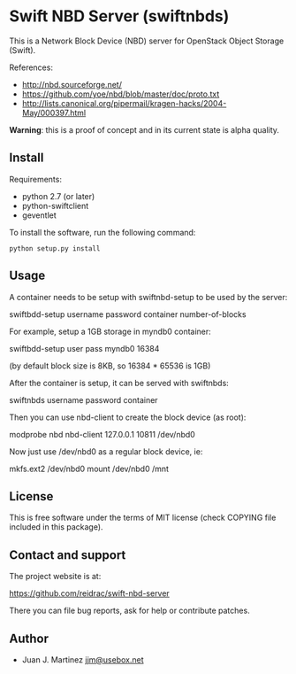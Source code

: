 Swift NBD Server (swiftnbds)
============================

This is a Network Block Device (NBD) server for OpenStack Object Storage (Swift).

References:

 - http://nbd.sourceforge.net/
 - https://github.com/yoe/nbd/blob/master/doc/proto.txt
 - http://lists.canonical.org/pipermail/kragen-hacks/2004-May/000397.html

**Warning**: this is a proof of concept and in its current state is alpha quality.


Install
-------

Requirements:

 - python 2.7 (or later)
 - python-swiftclient
 - geventlet

To install the software, run the following command:

    python setup.py install


Usage
-----

A container needs to be setup with swiftnbd-setup to be used by the server:

  swiftbdd-setup username password container number-of-blocks

For example, setup a 1GB storage in myndb0 container:

  swiftbdd-setup user pass myndb0 16384

(by default block size is 8KB, so 16384 * 65536 is 1GB)

After the container is setup, it can be served with swiftnbds:

  swiftnbds username password container

Then you can use nbd-client to create the block device (as root):

  modprobe nbd
  nbd-client 127.0.0.1 10811 /dev/nbd0

Now just use /dev/nbd0 as a regular block device, ie:

  mkfs.ext2 /dev/nbd0
  mount /dev/nbd0 /mnt


License
-------

This is free software under the terms of MIT license (check COPYING file
included in this package).


Contact and support
-------------------

The project website is at:

  https://github.com/reidrac/swift-nbd-server

There you can file bug reports, ask for help or contribute patches.


Author
------

 - Juan J. Martinez <jjm@usebox.net>


